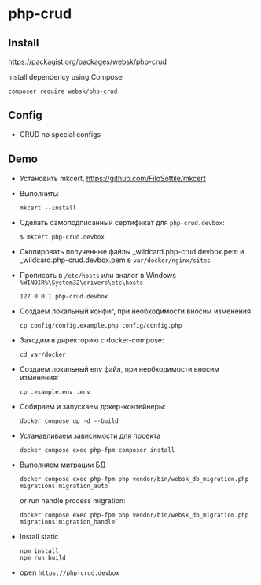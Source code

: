# php-crud

## Install

https://packagist.org/packages/websk/php-crud

install dependency using Composer

```shell
composer require websk/php-crud
```

## Config
* CRUD no special configs

## Demo

* Установить mkcert, https://github.com/FiloSottile/mkcert

* Выполнить:
  ```shell
  mkcert --install
  ```

* Сделать самоподписанный сертификат для `php-crud.devbox`:

  ```shell
  $ mkcert php-crud.devbox
  ```

* Скопировать полученные файлы _wildcard.php-crud.devbox.pem и _wildcard.php-crud.devbox.pem в `var/docker/nginx/sites`

* Прописать в `/etc/hosts` или аналог в Windows `%WINDIR%\System32\drivers\etc\hosts`

    ```
    127.0.0.1 php-crud.devbox
    ```

* Создаем локальный конфиг, при необходимости вносим изменения:

  ```shell
  cp config/config.example.php config/config.php
  ```

* Заходим в директорию с docker-compose:

  ```shell
  cd var/docker
  ```

* Создаем локальный env файл, при необходимости вносим изменения:

  ```shell
  cp .example.env .env
  ```

* Собираем и запускаем докер-контейнеры:

  ```shell
  docker compose up -d --build
  ```

* Устанавливаем зависимости для проекта

  ```shell
  docker compose exec php-fpm composer install
  ```

* Выполняем миграции БД

  ```shell
  docker compose exec php-fpm php vendor/bin/websk_db_migration.php migrations:migration_auto`
  ```
  
  or run handle process migration:

  ```shell
  docker compose exec php-fpm php vendor/bin/websk_db_migration.php migrations:migration_handle`
  ```

* Install static

  ```shell
  npm install
  npm run build
  ```

* open `https://php-crud.devbox`

